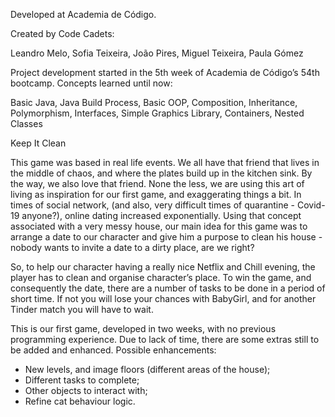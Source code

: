 Developed at Academia de Código.

Created by Code Cadets:

Leandro Melo, 
Sofia Teixeira, 
João Pires, 
Miguel Teixeira, 
Paula Gómez

Project development started in the 5th week of Academia de Código’s 54th bootcamp.
Concepts learned until now:

Basic Java, 
Java Build Process, 
Basic OOP, 
Composition, 
Inheritance, 
Polymorphism, 
Interfaces, 
Simple Graphics Library, 
Containers, 
Nested Classes

Keep It Clean

This game was based in real life events.
We all have that friend that lives in the middle of chaos, and where the plates build up in the kitchen sink. By the way, we also love that friend. None the less, we are using this art of living as inspiration for our first game, and exaggerating things a bit. 
In times of social network, (and also, very difficult times of quarantine - Covid-19 anyone?), online dating increased exponentially. Using that concept associated with a very messy house, our main idea for this game was to arrange a date to our character and give him a purpose to clean his house - nobody wants to invite a date to a dirty place, are we right?

So, to help our character having a really nice Netflix and Chill evening, the player has to clean and organise character’s place. To win the game, and consequently the date, there are a number of tasks to be done in a period of short time. If not  you will lose your chances with BabyGirl, and for another Tinder match you will have to wait.

 
This is our first game, developed in two weeks, with no previous programming experience. Due to lack of time, there are some extras still to be added and enhanced.
Possible enhancements: 
- New levels, and image floors (different areas of the house);
- Different tasks to complete; 
- Other objects to interact with;
- Refine cat behaviour logic.

